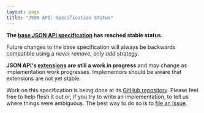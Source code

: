 ```yaml
---
layout: page
title: "JSON API: Specification Status"
---
```


**The [base JSON API specification](/format) has reached stable status.**

Future changes to the base specification will always be backwards compatible
using a _never remove, only add_ strategy.

**JSON API's [extensions](/extensions) are still a work in progress** and
may change as implementation work progresses. Implementors should be aware
that extensions are not yet stable.

Work on this specification is being done at its [GitHub
repository](https://github.com/json-api/json-api). Please feel free to help
flesh it out or, if you try to write an implementation, to tell us where things
were ambiguous. The best way to do so is to [file an
Issue](https://github.com/json-api/json-api/issues).
